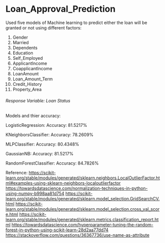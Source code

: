 # Loan_Approval_Prediction
Used five models of Machine learning to predict either the loan will be granted or not using different factors:
1. Gender
2. Married
3. Dependents
4. Education
5. Self_Employed 
6. ApplicantIncome
7. CoapplicantIncome
8. LoanAmount
9. Loan_Amount_Term
10. Credit_History
11. Property_Area

###### Response Variable: Loan Status
 
Models and thier accuracy:

LogisticRegression:
Accuracy: 81.5217%

KNeighborsClassifier:
Accuracy: 78.2609%

MLPClassifier:
Accuracy: 80.4348%

GaussianNB:
Accuracy: 81.5217%

RandomForestClassifier:
Accuracy: 84.7826%

Reference:
https://scikit-learn.org/stable/modules/generated/sklearn.neighbors.LocalOutlierFactor.html#examples-using-sklearn-neighbors-localoutlierfactor
https://towardsdatascience.com/normalization-techniques-in-python-using-numpy-b998aa81d754
https://scikit-learn.org/stable/modules/generated/sklearn.model_selection.GridSearchCV.html
https://scikit-learn.org/stable/modules/generated/sklearn.model_selection.cross_val_score.html
https://scikit-learn.org/stable/modules/generated/sklearn.metrics.classification_report.html
https://towardsdatascience.com/hyperparameter-tuning-the-random-forest-in-python-using-scikit-learn-28d2aa77dd74
https://stackoverflow.com/questions/36367736/use-name-as-attribute
